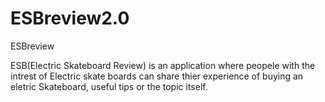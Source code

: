 # ESBreview2.0
ESBreview

ESB(Electric Skateboard Review) is an application where peopele with the intrest of Electric skate boards can share thier experience of buying an eletric Skateboard, useful tips or the topic itself.
